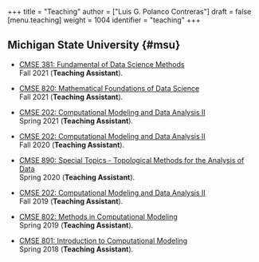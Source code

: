 +++
title = "Teaching"
author = ["Luis G. Polanco Contreras"]
draft = false
[menu.teaching]
  weight = 1004
  identifier = "teaching"
+++

## Michigan State University {#msu}

-   [CMSE 381: Fundamental of Data Science Methods]() <br />
    Fall 2021 (**Teaching Assistant**).

-   [CMSE 820: Mathematical Foundations of Data Science](https://cmse.msu.edu/academics/graduate-program/graduate-courses/) <br />
    Fall 2021 (**Teaching Assistant**).

-   [CMSE 202: Computational Modeling and Data Analysis II](https://msu-cmse-courses.github.io/cmse202-S21-student/) <br />
    Spring 2021 (**Teaching Assistant**).

-   [CMSE 202: Computational Modeling and Data Analysis II](https://www.egr.msu.edu/classes/cmse202/) <br />
    Fall 2020 (**Teaching Assistant**).

-   [CMSE 890: Special Topics - Topological Methods for the Analysis of Data](https://www.joperea.com/teaching/spring2020) <br />
    Spring 2020 (**Teaching Assistant**).

-   [CMSE 202: Computational Modeling and Data Analysis II]() <br />
    Fall 2019 (**Teaching Assistant**).

-   [CMSE 802: Methods in Computational Modeling](https://cmse.msu.edu/academics/graduate-program/graduate-courses/)<br />
    Spring 2019 (**Teaching Assistant**).

-   [CMSE 801: Introduction to Computational Modeling](https://cmse.msu.edu/academics/special-courses/cmse-890-sect-001-image-processing-techniques-ss18/)<br />
    Spring 2018 (**Teaching Assistant**).

<!-- ## Uniandes {#uniandes}

-   [MATE-2604 Numerical Analysis](/teaching) <br />
    Spring 2015 (**Lecturer**). -->
